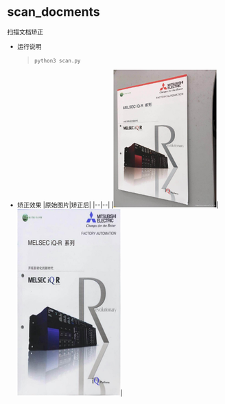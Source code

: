# scan_docments
扫描文档矫正

+ 运行说明
    >  `python3 scan.py`

+ 矫正效果
|原始图片|矫正后|
|--|--|
|<img src="imgs/image.jpg" width=50%>|<img src="imgs/image_save.jpg" width=50%>|